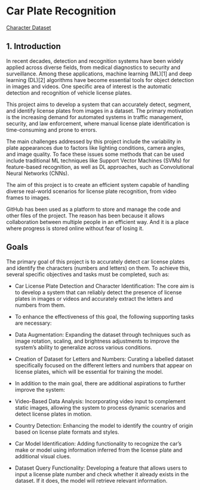 # Car Plate Recognition

[Character Dataset](https://drive.google.com/drive/folders/1qMIVP5-665d0stgs0FKR6Z5DrRBZyl1J?usp=sharing)

## 1. Introduction  

In recent decades, detection and recognition systems have been widely applied across diverse fields, from medical diagnostics to security and surveillance. Among these applications, machine learning (ML)[1] and deep learning (DL)[2] algorithms have become essential tools for object detection in images and videos. One specific area of interest is the automatic detection and recognition of vehicle license plates. 

This project aims to develop a system that can accurately detect, segment, and identify license plates from images in a dataset. The primary motivation is the increasing demand for automated systems in traffic management, security, and law enforcement, where manual license plate identification is time-consuming and prone to errors. 

The main challenges addressed by this project include the variability in plate appearances due to factors like lighting conditions, camera angles, and image quality. To face these issues some methods that can be used include traditional ML techniques like Support Vector Machines (SVMs) for feature-based recognition, as well as DL approaches, such as Convolutional Neural Networks (CNNs). 

The aim of this project is to create an efficient system capable of handling diverse real-world scenarios for license plate recognition, from video frames to images. 
 
GitHub has been used as a platform to store and manage the code and other files of the project. The reason has been because it allows collaboration between multiple people in an efficient way. And it is a place where progress is stored online without fear of losing it. 

## Goals   

The primary goal of this project is to accurately detect car license plates and identify the characters (numbers and letters) on them. To achieve this, several specific objectives and tasks must be completed, such as: 

- Car License Plate Detection and Character Identification: The core aim is to develop a system that can reliably detect the presence of license plates in images or videos and accurately extract the letters and numbers from them. 

- To enhance the effectiveness of this goal, the following supporting tasks are necessary: 

- Data Augmentation: Expanding the dataset through techniques such as image rotation, scaling, and brightness adjustments to improve the system’s ability to generalize across various conditions. 

- Creation of Dataset for Letters and Numbers: Curating a labelled dataset specifically focused on the different letters and numbers that appear on license plates, which will be essential for training the model. 

- In addition to the main goal, there are additional aspirations to further improve the system: 

- Video-Based Data Analysis: Incorporating video input to complement static images, allowing the system to process dynamic scenarios and detect license plates in motion. 

- Country Detection: Enhancing the model to identify the country of origin based on license plate formats and styles. 

- Car Model Identification: Adding functionality to recognize the car’s make or model using information inferred from the license plate and additional visual clues. 

- Dataset Query Functionality: Developing a feature that allows users to input a license plate number and check whether it already exists in the dataset. If it does, the model will retrieve relevant information. 
